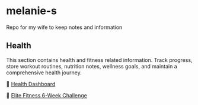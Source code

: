 # melanie-s
Repo for my wife to keep notes and information

## Health

This section contains health and fitness related information. Track progress, store workout routines, nutrition notes, wellness goals, and maintain a comprehensive health journey.

📁 [Health Dashboard](./health/health.md)

📄 [Elite Fitness 6-Week Challenge](./health/nutrition/elite-6-week.md)
